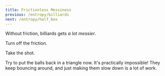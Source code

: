 ```yaml
---
title: Frictionless Messiness
previous: /entropy/billiards
next: /entropy/half_box
---
```


<script>
    var billiardsSim = createSimulation({
        initialize: function(simulation) {
            var p = simulation.parameters;
            p.friction = 0.2;

            var particleCount = 7;
            for (var i = 0; i < particleCount; i++) {
            	var particle = new Particle();
            	billiardsPosition(particle.position, i, 2 * particle.radius);
            	addParticle(simulation, particle);
            }
        }
    });
</script>


<div id="chapter">

<div class="page">
<div class="stepLog twoColumn">

Without friction, billiards gets _a lot messier_.

Turn off the friction.

<script>
    cue(function()
    {
        return (billiardsSim.parameters.friction == 0);
    })
    createSliderHere({
        object: billiardsSim.parameters,
        name: "friction",
        min: 0, max: 2 * billiardsSim.parameters.friction,
        minLabel: "No friction", maxLabel: "Some",
    });
    endStep();
</script>

Take the shot.

<script>
	cue(function()
	{
		// TODO: make sure we actually split the triangle
		return (getTotalEnergy(billiardsSim) > 1);
	});
	endStep();
</script>

Try to put the balls back in a triangle now. It's practically impossible! They keep bouncing around, and just making them slow down is a lot of work.


</div>
<div class="twoColumn">
<script>
	insertHere(billiardsSim.div);
</script>
</div>
</div>
</div>